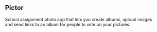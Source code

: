 ## Pictor

School assignment photo app that lets you create albums, upload images and send links to an album for people to vote on your pictures.
